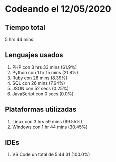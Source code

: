 # Codeando el 12/05/2020

## Tiempo total
5 hrs 44 mins.

## Lenguajes usados
1. PHP con 3 hrs 33 mins (61.9%)
1. Python con 1 hr 15 mins (21.8%)
1. Ruby con 28 mins (8.39%)
1. SQL con 26 mins (7.64%)
1. JSON con 52 secs (0.25%)
1. JavaScript con 0 secs (0.0%)

## Plataformas utilizadas
1. Linux con 3 hrs 59 mins (69.55%)
1. Windows con 1 hr 44 mins (30.45%)

## IDEs
1. VS Code un total de 5:44:31 (100.0%)
